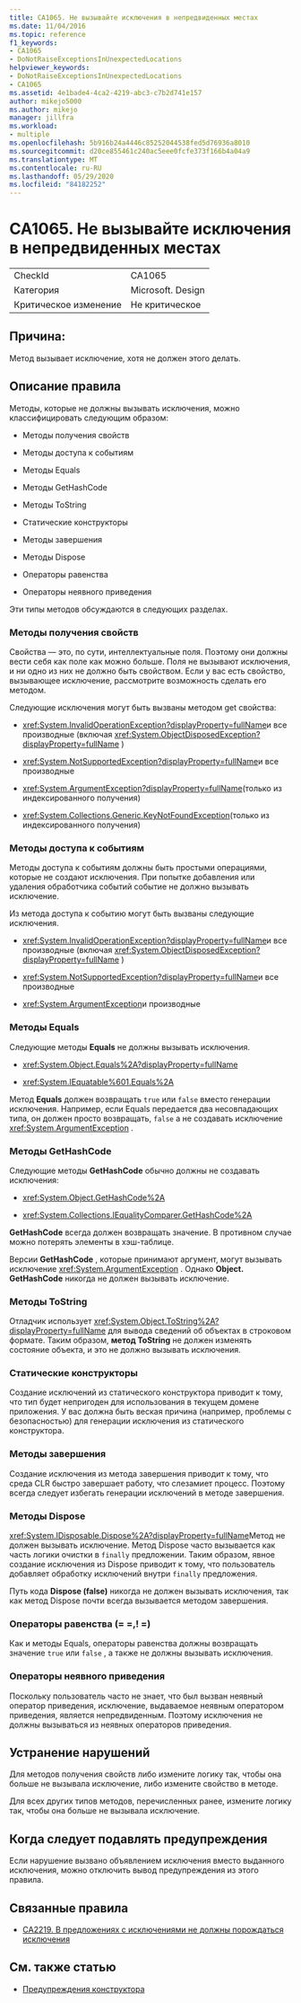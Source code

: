 ```yaml
---
title: CA1065. Не вызывайте исключения в непредвиденных местах
ms.date: 11/04/2016
ms.topic: reference
f1_keywords:
- CA1065
- DoNotRaiseExceptionsInUnexpectedLocations
helpviewer_keywords:
- DoNotRaiseExceptionsInUnexpectedLocations
- CA1065
ms.assetid: 4e1bade4-4ca2-4219-abc3-c7b2d741e157
author: mikejo5000
ms.author: mikejo
manager: jillfra
ms.workload:
- multiple
ms.openlocfilehash: 5b916b24a4446c85252044538fed5d76936a8010
ms.sourcegitcommit: d20ce855461c240ac5eee0fcfe373f166b4a04a9
ms.translationtype: MT
ms.contentlocale: ru-RU
ms.lasthandoff: 05/29/2020
ms.locfileid: "84182252"
---
```

# <a name="ca1065-do-not-raise-exceptions-in-unexpected-locations"></a>CA1065. Не вызывайте исключения в непредвиденных местах

|||
|-|-|
|CheckId|CA1065|
|Категория|Microsoft. Design|
|Критическое изменение|Не критическое|

## <a name="cause"></a>Причина:

Метод вызывает исключение, хотя не должен этого делать.

## <a name="rule-description"></a>Описание правила

Методы, которые не должны вызывать исключения, можно классифицировать следующим образом:

- Методы получения свойств

- Методы доступа к событиям

- Методы Equals

- Методы GetHashCode

- Методы ToString

- Статические конструкторы

- Методы завершения

- Методы Dispose

- Операторы равенства

- Операторы неявного приведения

Эти типы методов обсуждаются в следующих разделах.

### <a name="property-get-methods"></a>Методы получения свойств

Свойства — это, по сути, интеллектуальные поля. Поэтому они должны вести себя как поле как можно больше. Поля не вызывают исключения, и ни одно из них не должно быть свойством. Если у вас есть свойство, вызывающее исключение, рассмотрите возможность сделать его методом.

Следующие исключения могут быть вызваны методом get свойства:

- <xref:System.InvalidOperationException?displayProperty=fullName>и все производные (включая <xref:System.ObjectDisposedException?displayProperty=fullName> )

- <xref:System.NotSupportedException?displayProperty=fullName>и все производные

- <xref:System.ArgumentException?displayProperty=fullName>(только из индексированного получения)

- <xref:System.Collections.Generic.KeyNotFoundException>(только из индексированного получения)

### <a name="event-accessor-methods"></a>Методы доступа к событиям

Методы доступа к событиям должны быть простыми операциями, которые не создают исключения. При попытке добавления или удаления обработчика событий событие не должно вызывать исключение.

Из метода доступа к событию могут быть вызваны следующие исключения.

- <xref:System.InvalidOperationException?displayProperty=fullName>и все производные (включая <xref:System.ObjectDisposedException?displayProperty=fullName> )

- <xref:System.NotSupportedException?displayProperty=fullName>и все производные

- <xref:System.ArgumentException>и производные

### <a name="equals-methods"></a>Методы Equals

Следующие методы **Equals** не должны вызывать исключения.

- <xref:System.Object.Equals%2A?displayProperty=fullName>

- <xref:System.IEquatable%601.Equals%2A>

Метод **Equals** должен возвращать `true` или `false` вместо генерации исключения. Например, если Equals передается два несовпадающих типа, он должен просто возвращать, `false` а не создавать исключение <xref:System.ArgumentException> .

### <a name="gethashcode-methods"></a>Методы GetHashCode

Следующие методы **GetHashCode** обычно должны не создавать исключения:

- <xref:System.Object.GetHashCode%2A>

- <xref:System.Collections.IEqualityComparer.GetHashCode%2A>

**GetHashCode** всегда должен возвращать значение. В противном случае можно потерять элементы в хэш-таблице.

Версии **GetHashCode** , которые принимают аргумент, могут вызывать исключение <xref:System.ArgumentException> . Однако **Object. GetHashCode** никогда не должен вызывать исключение.

### <a name="tostring-methods"></a>Методы ToString

Отладчик использует <xref:System.Object.ToString%2A?displayProperty=fullName> для вывода сведений об объектах в строковом формате. Таким образом, **метод ToString** не должен изменять состояние объекта, и это не должно вызывать исключения.

### <a name="static-constructors"></a>Статические конструкторы

Создание исключений из статического конструктора приводит к тому, что тип будет непригоден для использования в текущем домене приложения. У вас должна быть веская причина (например, проблемы с безопасностью) для генерации исключения из статического конструктора.

### <a name="finalizers"></a>Методы завершения

Создание исключения из метода завершения приводит к тому, что среда CLR быстро завершает работу, что слезамиет процесс. Поэтому всегда следует избегать генерации исключений в методе завершения.

### <a name="dispose-methods"></a>Методы Dispose

<xref:System.IDisposable.Dispose%2A?displayProperty=fullName>Метод не должен вызывать исключение. Метод Dispose часто вызывается как часть логики очистки в `finally` предложении. Таким образом, явное создание исключения из Dispose приводит к тому, что пользователь добавляет обработку исключений внутри `finally` предложения.

Путь кода **Dispose (false)** никогда не должен вызывать исключения, так как метод Dispose почти всегда вызывается методом завершения.

### <a name="equality-operators--"></a>Операторы равенства (= =,! =)

Как и методы Equals, операторы равенства должны возвращать значение `true` или `false` , а также не должны вызывать исключения.

### <a name="implicit-cast-operators"></a>Операторы неявного приведения

Поскольку пользователь часто не знает, что был вызван неявный оператор приведения, исключение, выдаваемое неявным оператором приведения, является непредвиденным. Поэтому исключения не должны вызываться из неявных операторов приведения.

## <a name="how-to-fix-violations"></a>Устранение нарушений

Для методов получения свойств либо измените логику так, чтобы она больше не вызывала исключение, либо измените свойство в методе.

Для всех других типов методов, перечисленных ранее, измените логику так, чтобы она больше не вызывала исключение.

## <a name="when-to-suppress-warnings"></a>Когда следует подавлять предупреждения

Если нарушение вызвано объявлением исключения вместо выданного исключения, можно отключить вывод предупреждения из этого правила.

## <a name="related-rules"></a>Связанные правила

- [CA2219. В предложениях с исключениями не должны порождаться исключения](../code-quality/ca2219.md)

## <a name="see-also"></a>См. также статью

- [Предупреждения конструктора](../code-quality/design-warnings.md)
